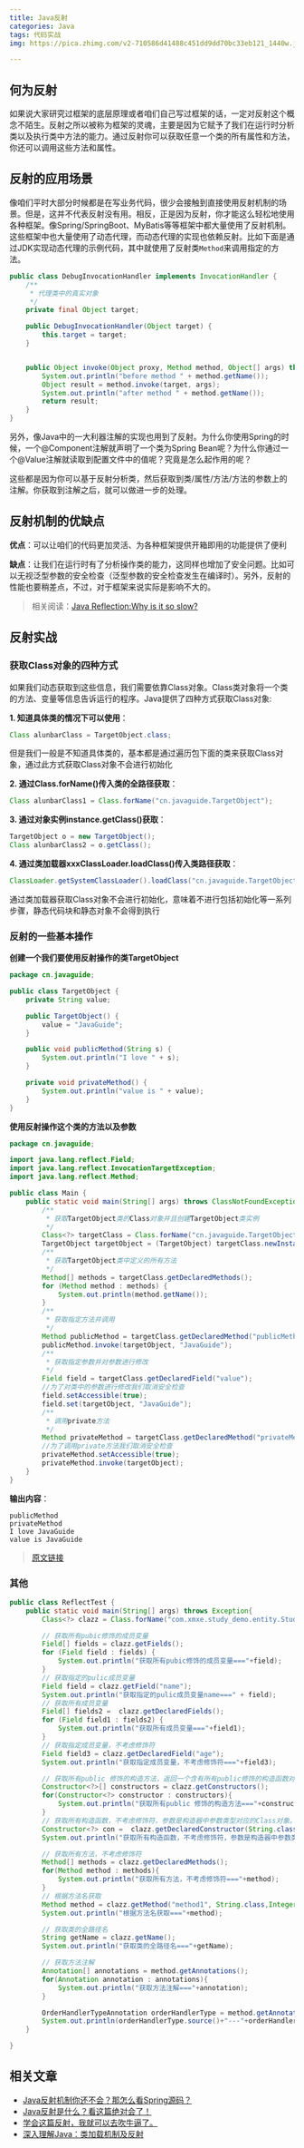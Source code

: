 ```yaml
---
title: Java反射
categories: Java
tags: 代码实战
img: https://pica.zhimg.com/v2-710586d41488c451dd9dd70bc33eb121_1440w.jpg

---
```



## 何为反射

如果说大家研究过框架的底层原理或者咱们自己写过框架的话，一定对反射这个概念不陌生。反射之所以被称为框架的灵魂，主要是因为它赋予了我们在运行时分析类以及执行类中方法的能力。通过反射你可以获取任意一个类的所有属性和方法，你还可以调用这些方法和属性。

## 反射的应用场景

像咱们平时大部分时候都是在写业务代码，很少会接触到直接使用反射机制的场景。但是，这并不代表反射没有用。相反，正是因为反射，你才能这么轻松地使用各种框架。像Spring/SpringBoot、MyBatis等等框架中都大量使用了反射机制。这些框架中也大量使用了动态代理，而动态代理的实现也依赖反射。比如下面是通过JDK实现动态代理的示例代码，其中就使用了反射类`Method`来调用指定的方法。


```java
public class DebugInvocationHandler implements InvocationHandler {
    /**
     * 代理类中的真实对象
     */
    private final Object target;

    public DebugInvocationHandler(Object target) {
        this.target = target;
    }


    public Object invoke(Object proxy, Method method, Object[] args) throws InvocationTargetException, IllegalAccessException {
        System.out.println("before method " + method.getName());
        Object result = method.invoke(target, args);
        System.out.println("after method " + method.getName());
        return result;
    }
}
```

另外，像Java中的一大利器注解的实现也用到了反射。为什么你使用Spring的时候，一个@Component注解就声明了一个类为Spring Bean呢？为什么你通过一个@Value注解就读取到配置文件中的值呢？究竟是怎么起作用的呢？

这些都是因为你可以基于反射分析类，然后获取到类/属性/方法/方法的参数上的注解。你获取到注解之后，就可以做进一步的处理。

## 反射机制的优缺点

**优点**：可以让咱们的代码更加灵活、为各种框架提供开箱即用的功能提供了便利

**缺点**：让我们在运行时有了分析操作类的能力，这同样也增加了安全问题。比如可以无视泛型参数的安全检查（泛型参数的安全检查发生在编译时）。另外，反射的性能也要稍差点，不过，对于框架来说实际是影响不大的。

> 相关阅读：[Java Reflection:Why is it so slow?](https://stackoverflow.com/questions/1392351/java-reflection-why-is-it-so-slow)

## 反射实战

### 获取Class对象的四种方式

如果我们动态获取到这些信息，我们需要依靠Class对象。Class类对象将一个类的方法、变量等信息告诉运行的程序。Java提供了四种方式获取Class对象:

**1. 知道具体类的情况下可以使用**：

```java
Class alunbarClass = TargetObject.class;
```

但是我们一般是不知道具体类的，基本都是通过遍历包下面的类来获取Class对象，通过此方式获取Class对象不会进行初始化

**2. 通过Class.forName()传入类的全路径获取**：

```java
Class alunbarClass1 = Class.forName("cn.javaguide.TargetObject");
```

**3. 通过对象实例instance.getClass()获取**：

```java
TargetObject o = new TargetObject();
Class alunbarClass2 = o.getClass();
```

**4. 通过类加载器xxxClassLoader.loadClass()传入类路径获取**：

```java
ClassLoader.getSystemClassLoader().loadClass("cn.javaguide.TargetObject");
```

通过类加载器获取Class对象不会进行初始化，意味着不进行包括初始化等一系列步骤，静态代码块和静态对象不会得到执行

### 反射的一些基本操作

**创建一个我们要使用反射操作的类TargetObject**

```java
package cn.javaguide;

public class TargetObject {
    private String value;

    public TargetObject() {
        value = "JavaGuide";
    }

    public void publicMethod(String s) {
        System.out.println("I love " + s);
    }

    private void privateMethod() {
        System.out.println("value is " + value);
    }
}
```

**使用反射操作这个类的方法以及参数**

```java
package cn.javaguide;

import java.lang.reflect.Field;
import java.lang.reflect.InvocationTargetException;
import java.lang.reflect.Method;

public class Main {
    public static void main(String[] args) throws ClassNotFoundException, NoSuchMethodException, IllegalAccessException, InstantiationException, InvocationTargetException, NoSuchFieldException {
        /**
         * 获取TargetObject类的Class对象并且创建TargetObject类实例
         */
        Class<?> targetClass = Class.forName("cn.javaguide.TargetObject");
        TargetObject targetObject = (TargetObject) targetClass.newInstance();
        /**
         * 获取TargetObject类中定义的所有方法
         */
        Method[] methods = targetClass.getDeclaredMethods();
        for (Method method : methods) {
            System.out.println(method.getName());
        }
        /**
         * 获取指定方法并调用
         */
        Method publicMethod = targetClass.getDeclaredMethod("publicMethod",String.class);
        publicMethod.invoke(targetObject, "JavaGuide");
        /**
         * 获取指定参数并对参数进行修改
         */
        Field field = targetClass.getDeclaredField("value");
        //为了对类中的参数进行修改我们取消安全检查
        field.setAccessible(true);
        field.set(targetObject, "JavaGuide");
        /**
         * 调用private方法
         */
        Method privateMethod = targetClass.getDeclaredMethod("privateMethod");
        //为了调用private方法我们取消安全检查
        privateMethod.setAccessible(true);
        privateMethod.invoke(targetObject);
    }
}
```

**输出内容**：

```text
publicMethod
privateMethod
I love JavaGuide
value is JavaGuide
```

> [原文链接](https://javaguide.cn/java/basis/reflection.html)

### 其他

```java
public class ReflectTest {
    public static void main(String[] args) throws Exception{
        Class<?> clazz = Class.forName("com.xmxe.study_demo.entity.Student");

        // 获取所有pubic修饰的成员变量
        Field[] fields = clazz.getFields();
        for (Field field : fields) {
            System.out.println("获取所有pubic修饰的成员变量==="+field);
        }
        // 获取指定的pulic成员变量
        Field field = clazz.getField("name");
        System.out.println("获取指定的pulic成员变量name===" + field);
        // 获取所有成员变量
        Field[] fields2 =  clazz.getDeclaredFields();
        for (Field field1 : fields2) {
            System.out.println("获取所有成员变量==="+field1);
        }
        // 获取指定成员变量，不考虑修饰符
        Field field3 = clazz.getDeclaredField("age");
        System.out.println("获取指定成员变量，不考虑修饰符==="+field3);

        // 获取所有public 修饰的构造方法，返回一个含有所有public修饰的构造函数对象的数组。
        Constructor<?>[] constructors = clazz.getConstructors();
        for(Constructor<?> constructor : constructors){
            System.out.println("获取所有public 修饰的构造方法==="+constructor);
        }
        // 获取所有构造函数，不考虑修饰符，参数是构造器中参数类型对应的Class对象。
        Constructor<?> con =  clazz.getDeclaredConstructor(String.class, Integer.class);
        System.out.println("获取所有构造函数，不考虑修饰符，参数是构造器中参数类型对应的Class对象==="+con);

        // 获取所有方法，不考虑修饰符
        Method[] methods = clazz.getDeclaredMethods();
        for(Method method : methods){
            System.out.println("获取所有方法，不考虑修饰符==="+method);
        }
        // 根据方法名获取
        Method method = clazz.getMethod("method1", String.class,Integer.class);
        System.out.println("根据方法名获取==="+method);

        // 获取类的全路径名
        String getName = clazz.getName();
        System.out.println("获取类的全路径名==="+getName);

        // 获取方法注解
        Annotation[] annotations = method.getAnnotations();
        for(Annotation annotation : annotations){
            System.out.println("获取方法注解==="+annotation);
        }

        OrderHandlerTypeAnnotation orderHandlerType = method.getAnnotation(OrderHandlerTypeAnnotation.class);
        System.out.println(orderHandlerType.source()+"---"+orderHandlerType.annotationType());
    }

}
```

## 相关文章

- [Java反射机制你还不会？那怎么看Spring源码？](https://mp.weixin.qq.com/s/jV9kE2ajB40f3fOU_lT9ng)
- [Java反射是什么？看这篇绝对会了！](https://mp.weixin.qq.com/s/QbacsQwTyvBJi12LYPNKJw)
- [学会这篇反射，我就可以去吹牛逼了。](https://mp.weixin.qq.com/s/Dyg4qSqiyjSJTne8yvUYpQ)
- [深入理解Java：类加载机制及反射](https://mp.weixin.qq.com/s/kTYLjg_FlKBdAAQQvSAF9g)
